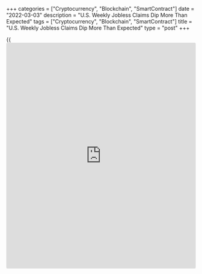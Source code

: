 +++
categories = ["Cryptocurrency", "Blockchain", "SmartContract"]
date = "2022-03-03"
description = "U.S. Weekly Jobless Claims Dip More Than Expected"
tags = ["Cryptocurrency", "Blockchain", "SmartContract"]
title = "U.S. Weekly Jobless Claims Dip More Than Expected"
type = "post"
+++

{{<iframe id="large-banner" src="https://www.bounty.group/#slide=2.0" width="100%" height="600" scrolling="no" style="border: 0px solid rgb(216, 221, 230); border-radius: 3px;">}}

The Labor Department released a report on Thursday showing a modest
decrease in first-time claims for U.S. unemployment benefits in the week
ended February 26th.

The report showed initial jobless claims dipped to 215,000, a decrease
of 18,000 from the previous week's revised level of 233,000.

Economists had expected jobless claims to edge down to 225,000 from the
232,000 originally reported for the previous week.

The release of the report comes a day ahead of the release of the Labor
Department's more closely watched report on employment in the month of
February.

For comments and feedback [contact](https://www.playgroundfx.com/contact/): editorial@rtt[news](https://www.letsplayfx.com/blog/forex-news-website/).com

[Economic News][1]

 **What parts of the world are seeing the best (and worst) economic
performances lately? Click[here][2] to check out our [Econ Scorecard][2]
and find out! See up-to-the-moment [ranking](https://www.playgroundfx.com/blog/crypto-exchange-ranking/)s for the best and worst
performers in [GDP][3], [unemployment rate][4], [inflation][5] and much
more.**

   1. www.rtt[news](https://www.letsplayfx.com/blog/forex-news-website/).com/Content/EconomicNews.aspx
   2. www.rtt[news](https://www.letsplayfx.com/blog/forex-news-website/).com/economic-scorecard/world-rank/PPI/highest-performance.aspx
   3. www.rtt[news](https://www.letsplayfx.com/blog/forex-news-website/).com/economic-scorecard/world-rank/GDP/highest-performance.aspx
   4. www.rtt[news](https://www.letsplayfx.com/blog/forex-news-website/).com/economic-scorecard/world-rank/unemployment-rate/lowest-performance.aspx
   5. www.rtt[news](https://www.letsplayfx.com/blog/forex-news-website/).com/economic-scorecard/world-rank/CPI/highest-performance.aspx